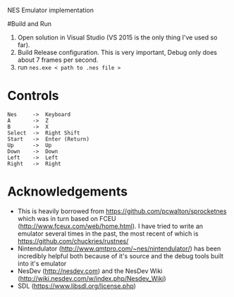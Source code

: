 NES Emulator implementation

#Build and Run
1. Open solution in Visual Studio (VS 2015 is the only thing I've used so far).
2. Build Release configuration. This is very important, Debug only does about 7 frames per second.
3. run `nes.exe < path to .nes file >`

# Controls
```
Nes     ->  Keyboard
A       ->  Z
B       ->  X
Select  ->  Right Shift
Start   ->  Enter (Return)
Up      ->  Up
Down    ->  Down
Left    ->  Left
Right   ->  Right
```

# Acknowledgements
 - This is heavily borrowed from https://github.com/pcwalton/sprocketnes which was in turn based on FCEU (http://www.fceux.com/web/home.html). I have tried to write an emulator several times in the past, the most recent of which is https://github.com/chuckries/rustnes/
 - Nintendulator (http://www.qmtpro.com/~nes/nintendulator/) has been incredibly helpful both because of it's source and the debug tools built into it's emulator
 - NesDev (http://nesdev.com) and the NesDev Wiki (http://wiki.nesdev.com/w/index.php/Nesdev_Wiki)
 - SDL (https://www.libsdl.org/license.php)
